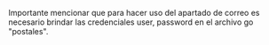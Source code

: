 Importante mencionar que para hacer uso del apartado de correo es necesario brindar las credenciales user, password en el archivo go "postales". 
